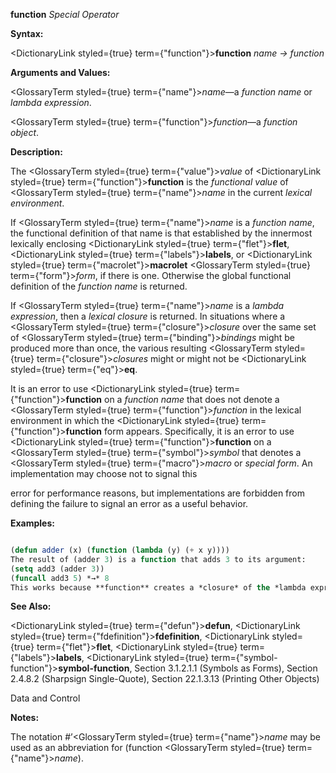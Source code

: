 **function** *Special Operator* 



**Syntax:** 



<DictionaryLink styled={true} term={"function"}><b>function</b></DictionaryLink> *name → function* 



**Arguments and Values:** 



<GlossaryTerm styled={true} term={"name"}><i>name</i></GlossaryTerm>—a *function name* or *lambda expression*. 



<GlossaryTerm styled={true} term={"function"}><i>function</i></GlossaryTerm>—a *function object*. 



**Description:** 



The <GlossaryTerm styled={true} term={"value"}><i>value</i></GlossaryTerm> of <DictionaryLink styled={true} term={"function"}><b>function</b></DictionaryLink> is the *functional value* of <GlossaryTerm styled={true} term={"name"}><i>name</i></GlossaryTerm> in the current *lexical environment*. 



If <GlossaryTerm styled={true} term={"name"}><i>name</i></GlossaryTerm> is a *function name*, the functional definition of that name is that established by the innermost lexically enclosing <DictionaryLink styled={true} term={"flet"}><b>flet</b></DictionaryLink>, <DictionaryLink styled={true} term={"labels"}><b>labels</b></DictionaryLink>, or <DictionaryLink styled={true} term={"macrolet"}><b>macrolet</b></DictionaryLink> <GlossaryTerm styled={true} term={"form"}><i>form</i></GlossaryTerm>, if there is one. Otherwise the global functional definition of the *function name* is returned. 



If <GlossaryTerm styled={true} term={"name"}><i>name</i></GlossaryTerm> is a *lambda expression*, then a *lexical closure* is returned. In situations where a <GlossaryTerm styled={true} term={"closure"}><i>closure</i></GlossaryTerm> over the same set of <GlossaryTerm styled={true} term={"binding"}><i>bindings</i></GlossaryTerm> might be produced more than once, the various resulting <GlossaryTerm styled={true} term={"closure"}><i>closures</i></GlossaryTerm> might or might not be <DictionaryLink styled={true} term={"eq"}><b>eq</b></DictionaryLink>. 



It is an error to use <DictionaryLink styled={true} term={"function"}><b>function</b></DictionaryLink> on a *function name* that does not denote a <GlossaryTerm styled={true} term={"function"}><i>function</i></GlossaryTerm> in the lexical environment in which the <DictionaryLink styled={true} term={"function"}><b>function</b></DictionaryLink> form appears. Specifically, it is an error to use <DictionaryLink styled={true} term={"function"}><b>function</b></DictionaryLink> on a <GlossaryTerm styled={true} term={"symbol"}><i>symbol</i></GlossaryTerm> that denotes a <GlossaryTerm styled={true} term={"macro"}><i>macro</i></GlossaryTerm> or *special form*. An implementation may choose not to signal this 



error for performance reasons, but implementations are forbidden from defining the failure to signal an error as a useful behavior. 



**Examples:**
```lisp

(defun adder (x) (function (lambda (y) (+ x y)))) 
The result of (adder 3) is a function that adds 3 to its argument: 
(setq add3 (adder 3)) 
(funcall add3 5) *→* 8 
This works because **function** creates a *closure* of the *lambda expression* that is able to refer to the *value* 3 of the variable x even after control has returned from the function adder. 

```
**See Also:** 



<DictionaryLink styled={true} term={"defun"}><b>defun</b></DictionaryLink>, <DictionaryLink styled={true} term={"fdefinition"}><b>fdefinition</b></DictionaryLink>, <DictionaryLink styled={true} term={"flet"}><b>flet</b></DictionaryLink>, <DictionaryLink styled={true} term={"labels"}><b>labels</b></DictionaryLink>, <DictionaryLink styled={true} term={"symbol-function"}><b>symbol-function</b></DictionaryLink>, Section 3.1.2.1.1 (Symbols as Forms), Section 2.4.8.2 (Sharpsign Single-Quote), Section 22.1.3.13 (Printing Other Objects) 



Data and Control 











**Notes:** 



The notation #’<GlossaryTerm styled={true} term={"name"}><i>name</i></GlossaryTerm> may be used as an abbreviation for (function <GlossaryTerm styled={true} term={"name"}><i>name</i></GlossaryTerm>). 



